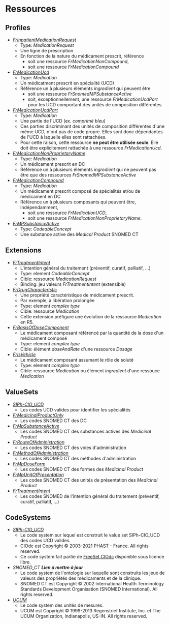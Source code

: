 # Ressources

## Profiles

- [*FrInpatientMedicationRequest*](StructureDefinition-FrInpatientMedicationRequest.html)
  - Type: *MedicationRequest*
  - Une ligne de prescription
  - En fonction de la nature du médicament prescrit, référence
    - soit une ressource *FrMedicationNonCompound*,
    - soit une ressource *FrMedicationCompound*
- [*FrMedicationUcd*](StructureDefinition-FrMedicationUcd.html)
  - Type: *Medication*
  - Un médicatment prescrit en spécialité (UCD)
  - Référence un à plusieurs éléments *ingredient* qui peuvent être
    - soit une ressource *FrSnomedMPSubstanceActive*
    - soit, exceptionnellement, une ressource *FrMedicationUcdPart* pour les UCD comportant des unités de composition différentes
- [*FrMedicationUcdPart*](StructureDefinition-FrMedicationUcdPart.html)
  - Type: *Medication*
  - Une partie de l'UCD (ex. *comprimé bleu*)
  - Ces parties discriminant des unités de composition différentes d'une même UCD, n'ont pas de code propre. Elles sont donc dépendantes de l'UCD à laquelle elles sont rattachées.
  - Pour cette raison, cette ressource **ne peut être utilisée seule**. Elle doit être explicitement rattachée à une ressource *FrMedicationUcd*.
- [*FrMedicationNonProprietaryName*](StructureDefinition-FrMedicationNonproprietaryName.html)
  - Type: *Medication*
  - Un médicament prescrit en DC
  - Référence un à plusieurs éléments *ingredient* qui ne peuvent pas être que des ressources *FrSnomedMPSubstanceActive*
- [*FrMedicationCompound*](StructureDefinition-FrMedicationCompound.html)
  - Type: *Medication*
  - Un médicament prescrit composé de spécialités et/ou de médicament en DC
  - Référence un à plusieurs composants qui peuvent être, indépendamment,
    - soit une ressource *FrMedicationUCD*,
    - soit une ressource *FrMedicationNonProprietaryName*.
- [*FrMPSubstanceActive*](StructureDefinition-FrMPSubstanceActive.html)
  - Type: *CodeableConcept*
  - Une substance active des *Medical Product* SNOMED CT

## Extensions

- [*FrTreatmentIntent*](StructureDefinition-FrTreatmentIntent.html)
  - L'intention général du traitement (préventif, curatif, palliatif, ...)
  - Type: element *CodeableConcept*
  - Cible: ressource *MedicationRequest*
  - Binding: jeu valeurs *FrTreatmentIntent* (extensible)
- [*FrDrugCharacteristic*](StructureDefinition-FrDrugCharacteristic.html)
  - Une propriété caractéristique de médicament prescrit.
  - Par exemple, à libération prolongée
  - Type: element *complex type*
  - Cible: ressource *Medication*
  - Cette extension préfigure une évolution de la ressource *Medication* en R5.
- [*FrBasisOfDoseComponent*](StructureDefinition-FrBasisOfDoseComponent.html)
  - Le médicament composant référencé par la quantité de la dose d'un médicament composé
  - Type: element *complex type*
  - Cible: élément *doseAndRate* d'une ressource *Dosage*
- [*FrIsVehicle*](StructureDefinition-FrIsVehicle.html)
  - Le médicament composant assumant le rôle de soluté
  - Type: element *complex type*
  - Cible: ressource *Medication* ou élément *ingredient* d'une ressouce *Medication*

## ValueSets

- [*SIPh-CIO_UCD*](http://siph.phast.fr/free-set-ciodc/)
  - Les codes UCD valides pour identifier les spécialités
- [*FrMedicinalProductOnly*](ValueSet-FrMedicinalProductOnly.html)
  - Les codes SNOMED CT des DC
- [*FrMpSubstanceActive*](ValueSet-FrMpSubstanceActive.html)
  - Les codes SNOMED CT des substances actives des *Medicinal Product*
- [*FrRouteOfAdministration*](ValueSet-FrRouteOfAdministration.html)
  - Les codes SNOMED CT des voies d'administration
- [*FrMethodOfAdministration*](ValueSet-FrMethodOfAdministration.html)
  - Les codes SNOMED CT des méthodes d'administration
- [*FrMpDoseForm*](ValueSet-FrMpDoseForm.html)
  - Les codes SNOMED CT des formes des *Medicinal Product*
- [*FrMpUnitOfPresentation*](ValueSet-FrMpUnitOfPresentation.html)
  - Les codes SNOMED CT des unités de présentation des *Medicinal Product*
- [*FrTreatmentIntent*](ValueSet-FrTreatmentIntent.html)
  - Les codes SNOMED de l'intention général du traitement (préventif, curatif, palliatif, ...)

## CodeSystems

- [*SIPh-CIO_UCD*](https://siph.phast.fr/free-set-ciodc/)
  - Le code system sur lequel est construit le value set SIPh-CIO_UCD des codes UCD valides.
  - CIOdc est Copyright © 2003-2021 PHAST - France. All rights reserved.
  - Ce code system fait partie de [FreeSet CIOdc](https://siph.phast.fr/free-set-ciodc/) disponible sous licence libre.
- *SNOMED_CT* ***Lien à mettre à jour***
  - Le code system de l'ontologie sur laquelle sont construits les jeux de valeurs des propriétés des médicaments et de la clinique.
  - SNOMED CT est Copyright © 2002 International Health Terminology Standards Development Organisation (SNOMED International). All rights reserved.
- [*UCUM*](https://ucum.org/)
  - Le code system des unités de mesures.
  - UCUM est Copyright © 1999-2013 Regenstrief Institute, Inc. et The UCUM Organization, Indianapolis, US-IN. All rights reserved.
